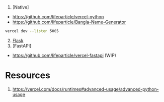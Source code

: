 1. [Native]
- https://github.com/lifeparticle/vercel-python
- https://github.com/lifeparticle/Bangla-Name-Generator
```bash
vercel dev --listen 5005
```
2. [Flask]()
3. [FastAPI]
- https://github.com/lifeparticle/vercel-fastapi (WIP)

Resources
============
1. https://vercel.com/docs/runtimes#advanced-usage/advanced-python-usage
